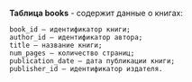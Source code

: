 **Таблица books** - содержит данные о книгах:

    book_id — идентификатор книги;
    author_id — идентификатор автора;
    title — название книги;
    num_pages — количество страниц;
    publication_date — дата публикации книги;
    publisher_id — идентификатор издателя.

